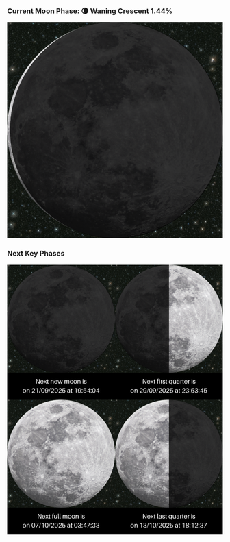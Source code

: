 ### Current Moon Phase: 🌘 Waning Crescent 1.44%
![Moon Phase](moonphase.png)
### Next Key Phases
![Gallery](gallery.png)